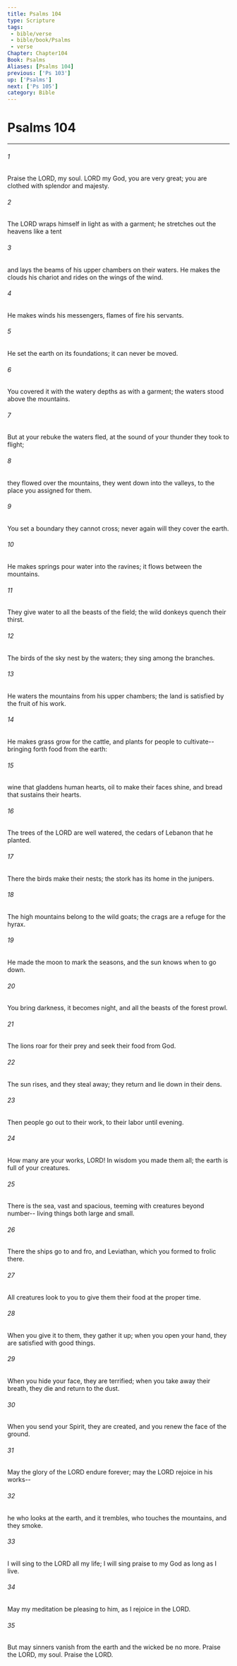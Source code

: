 ```yaml
---
title: Psalms 104
type: Scripture
tags:
 - bible/verse
 - bible/book/Psalms
 - verse
Chapter: Chapter104
Book: Psalms
Aliases: [Psalms 104]
previous: ['Ps 103']
up: ['Psalms']
next: ['Ps 105']
category: Bible
---
```

# Psalms 104

***


###### 1 
Praise the LORD, my soul. LORD my God, you are very great; you are clothed with splendor and majesty. 

###### 2 
The LORD wraps himself in light as with a garment; he stretches out the heavens like a tent 

###### 3 
and lays the beams of his upper chambers on their waters. He makes the clouds his chariot and rides on the wings of the wind. 

###### 4 
He makes winds his messengers, flames of fire his servants. 

###### 5 
He set the earth on its foundations; it can never be moved. 

###### 6 
You covered it with the watery depths as with a garment; the waters stood above the mountains. 

###### 7 
But at your rebuke the waters fled, at the sound of your thunder they took to flight; 

###### 8 
they flowed over the mountains, they went down into the valleys, to the place you assigned for them. 

###### 9 
You set a boundary they cannot cross; never again will they cover the earth. 

###### 10 
He makes springs pour water into the ravines; it flows between the mountains. 

###### 11 
They give water to all the beasts of the field; the wild donkeys quench their thirst. 

###### 12 
The birds of the sky nest by the waters; they sing among the branches. 

###### 13 
He waters the mountains from his upper chambers; the land is satisfied by the fruit of his work. 

###### 14 
He makes grass grow for the cattle, and plants for people to cultivate-- bringing forth food from the earth: 

###### 15 
wine that gladdens human hearts, oil to make their faces shine, and bread that sustains their hearts. 

###### 16 
The trees of the LORD are well watered, the cedars of Lebanon that he planted. 

###### 17 
There the birds make their nests; the stork has its home in the junipers. 

###### 18 
The high mountains belong to the wild goats; the crags are a refuge for the hyrax. 

###### 19 
He made the moon to mark the seasons, and the sun knows when to go down. 

###### 20 
You bring darkness, it becomes night, and all the beasts of the forest prowl. 

###### 21 
The lions roar for their prey and seek their food from God. 

###### 22 
The sun rises, and they steal away; they return and lie down in their dens. 

###### 23 
Then people go out to their work, to their labor until evening. 

###### 24 
How many are your works, LORD! In wisdom you made them all; the earth is full of your creatures. 

###### 25 
There is the sea, vast and spacious, teeming with creatures beyond number-- living things both large and small. 

###### 26 
There the ships go to and fro, and Leviathan, which you formed to frolic there. 

###### 27 
All creatures look to you to give them their food at the proper time. 

###### 28 
When you give it to them, they gather it up; when you open your hand, they are satisfied with good things. 

###### 29 
When you hide your face, they are terrified; when you take away their breath, they die and return to the dust. 

###### 30 
When you send your Spirit, they are created, and you renew the face of the ground. 

###### 31 
May the glory of the LORD endure forever; may the LORD rejoice in his works-- 

###### 32 
he who looks at the earth, and it trembles, who touches the mountains, and they smoke. 

###### 33 
I will sing to the LORD all my life; I will sing praise to my God as long as I live. 

###### 34 
May my meditation be pleasing to him, as I rejoice in the LORD. 

###### 35 
But may sinners vanish from the earth and the wicked be no more. Praise the LORD, my soul. Praise the LORD. 

